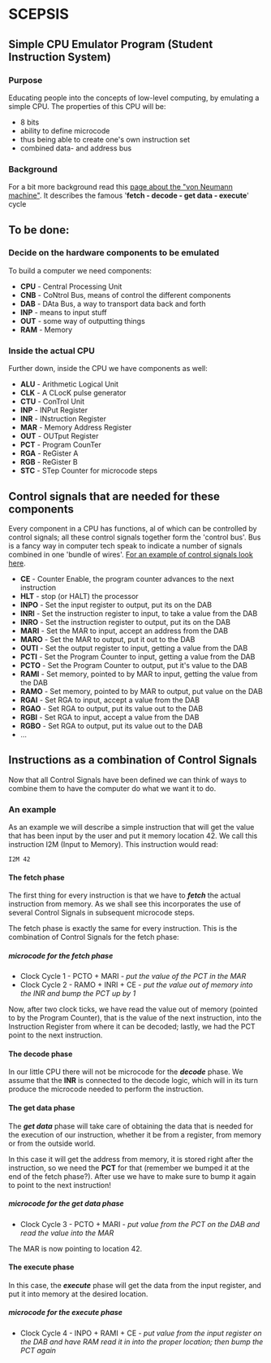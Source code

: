
# SCEPSIS

## Simple CPU Emulator Program (Student Instruction System)

### Purpose

Educating people into the concepts of low-level computing, by emulating a simple CPU. The properties of this CPU will be:

- 8 bits
- ability to define microcode
- thus being able to create one's own instruction set
- combined data- and address bus

### Background

For a bit more background read this [page about the "von Neumann machine"](https://geronimo370.nl/computers/theory/the-von-neumann-machine/). It describes the famous '**fetch - decode - get data - execute**' cycle

## To be done:

### Decide on the hardware components to be emulated

To build a computer we need components:

- **CPU** - Central Processing Unit
- **CNB** - CoNtrol Bus, means of control the different components
- **DAB** - DAta Bus, a way to transport data back and forth
- **INP** - means to input stuff
- **OUT** - some way of outputting things
- **RAM** - Memory

### Inside the actual CPU

Further down, inside the CPU we have components as well:

- **ALU** - Arithmetic Logical Unit
- **CLK** - A CLocK pulse generator
- **CTU** - ConTrol Unit
- **INP** - INPut Register
- **INR** - INstruction Register
- **MAR** - Memory Address Register
- **OUT** - OUTput Register
- **PCT** - Program CounTer
- **RGA** - ReGister A
- **RGB** - ReGister B
- **STC** - STep Counter for microcode steps


## Control signals that are needed for these components

Every component in a CPU has functions, al of which can be controlled by control signals; all these control signals together form the 'control bus'. Bus is a fancy way in computer tech speak to indicate a number of signals combined in one 'bundle of wires'. [For an example of control signals look here](https://geronimo370.nl/wp-content/uploads/2019/05/Microcode_control_signals.pdf "Example of Control Signals").

- **CE** - Counter Enable, the program counter advances to the next instruction
- **HLT** - stop (or HALT) the processor
- **INPO** - Set the input register to output, put its on the DAB
- **INRI** - Set the instruction register to input, to take a value from the DAB
- **INRO** - Set the instruction register to output, put its on the DAB
- **MARI** - Set the MAR to input, accept an address from the DAB
- **MARO** - Set the MAR to output, put it out to the DAB
- **OUTI** - Set the output register to input, getting a value from the DAB
- **PCTI** - Set the Program Counter to input, getting a value from the DAB
- **PCTO** - Set the Program Counter to output, put it's value to the DAB
- **RAMI** - Set memory, pointed to by MAR to input, getting the value from the DAB
- **RAMO** - Set memory, pointed to by MAR to output, put value on the DAB
- **RGAI** - Set RGA to input, accept a value from the DAB
- **RGAO** - Set RGA to output, put its value out to the DAB
- **RGBI** - Set RGA to input, accept a value from the DAB
- **RGBO** - Set RGA to output, put its value out to the DAB
- ...


## Instructions as a combination of Control Signals

Now that all Control Signals have been defined we can think of ways to combine them to have the computer do what we want it to do.

### An example

As an example we will describe a simple instruction that will get the value that has been input by the user and put it memory location 42. We call this instruction I2M (Input to Memory). This instruction would read:

	I2M 42

#### The fetch phase

The first thing for every instruction is that we have to ***fetch*** the actual instruction from memory. As we shall see this incorporates the use of several Control Signals in subsequent microcode steps.

The fetch phase is exactly the same for every instruction. This is the combination of Control Signals for the fetch phase:

##### microcode for the fetch phase

- Clock Cycle 1 - PCTO + MARI - *put the value of the PCT in the MAR*
- Clock Cycle 2 - RAMO + INRI + CE - *put the value out of memory into the INR and bump the PCT up by 1*

Now, after two clock ticks, we have read the value out of memory (pointed to by the Program Counter), that is the value of the next instruction, into the Instruction Register from where it can be decoded; lastly, we had the PCT point to the next instruction.

#### The decode phase

In our little CPU there will not be microcode for the ***decode*** phase. We assume that the **INR** is connected to the decode logic, which will in its turn produce the microcode needed to perform the instruction.

#### The get data phase

The ***get data*** phase will take care of obtaining the data that is needed for the execution of our instruction, whether it be from a register, from memory or from the outside world. 

In this case it will get the address from memory, it is stored right after the instruction, so we need the **PCT** for that (remember we bumped it at the end of the fetch phase?). After use we have to make sure to bump it again to point to the next instruction!

##### microcode for the get data phase

- Clock Cycle 3 - PCTO + MARI - *put value from the PCT on the DAB and read the value into the MAR*

The MAR is now pointing to location 42.

#### The execute phase

In this case, the ***execute*** phase will get the data from the input register, and put it into memory at the desired location.

##### microcode for the execute phase

- Clock Cycle 4 - INPO + RAMI + CE - *put value from the input register on the DAB and have RAM read it in into the proper location; then bump the PCT again*




